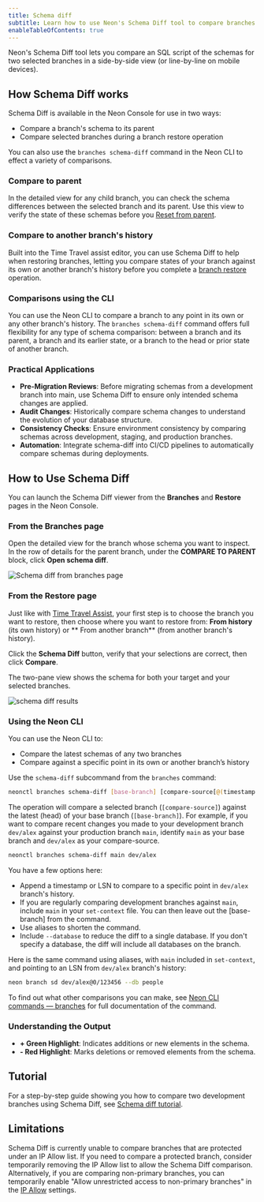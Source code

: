 ```yaml
---
title: Schema diff
subtitle: Learn how to use Neon's Schema Diff tool to compare branches of your database
enableTableOfContents: true
---
```


Neon's Schema Diff tool lets you compare an SQL script of the schemas for two selected branches in a side-by-side view (or line-by-line on mobile devices).

## How Schema Diff works

Schema Diff is available in the Neon Console for use in two ways:

- Compare a branch's schema to its parent
- Compare selected branches during a branch restore operation

You can also use the `branches schema-diff` command in the Neon CLI to effect a variety of comparisons.

### Compare to parent

In the detailed view for any child branch, you can check the schema differences between the selected branch and its parent. Use this view to verify the state of these schemas before you [Reset from parent](/docs/guides/reset-from-parent).

### Compare to another branch's history

Built into the Time Travel assist editor, you can use Schema Diff to help when restoring branches, letting you compare states of your branch against its own or another branch's history before you complete a [branch restore](/docs/guides/branch-restore) operation.

### Comparisons using the CLI

You can use the Neon CLI to compare a branch to any point in its own or any other branch's history. The `branches schema-diff` command offers full flexibility for any type of schema comparison: between a branch and its parent, a branch and its earlier state, or a branch to the head or prior state of another branch.

### Practical Applications

- **Pre-Migration Reviews**: Before migrating schemas from a development branch into main, use Schema Diff to ensure only intended schema changes are applied.
- **Audit Changes**: Historically compare schema changes to understand the evolution of your database structure.
- **Consistency Checks**: Ensure environment consistency by comparing schemas across development, staging, and production branches.
- **Automation**: Integrate schema-diff into CI/CD pipelines to automatically compare schemas during deployments.

## How to Use Schema Diff

You can launch the Schema Diff viewer from the **Branches** and **Restore** pages in the Neon Console.

### From the Branches page

Open the detailed view for the branch whose schema you want to inspect. In the row of details for the parent branch, under the **COMPARE TO PARENT** block, click **Open schema diff**.

![Schema diff from branches page](/docs/guides/schema_diff_compare_parent.png)

### From the Restore page

Just like with [Time Travel Assist](/docs/guides/branch-restore#using-time-travel-assist), your first step is to choose the branch you want to restore, then choose where you want to restore from: **From history** (its own history) or ** From another branch** (from another branch's history).

Click the **Schema Diff** button, verify that your selections are correct, then click **Compare**.

The two-pane view shows the schema for both your target and your selected branches.

![schema diff results](/docs/guides/schema_diff_result.png)

### Using the Neon CLI

You can use the Neon CLI to:

- Compare the latest schemas of any two branches
- Compare against a specific point in its own or another branch’s history

Use the `schema-diff` subcommand from the `branches` command:

```bash
neonctl branches schema-diff [base-branch] [compare-source[@(timestamp|lsn)]]
```

The operation will compare a selected branch (`[compare-source]`) against the latest (head) of your base branch (`[base-branch]`). For example, if you want to compare recent changes you made to your development branch `dev/alex` against your production branch `main`, identify `main` as your base branch and `dev/alex` as your compare-source.

```bash
neonctl branches schema-diff main dev/alex
```

You have a few options here:

- Append a timestamp or LSN to compare to a specific point in `dev/alex` branch's history.
- If you are regularly comparing development branches against `main`, include `main` in your `set-context` file. You can then leave out the [base-branch] from the command.
- Use aliases to shorten the command.
- Include `--database` to reduce the diff to a single database. If you don't specify a database, the diff will include all databases on the branch.

Here is the same command using aliases, with `main` included in `set-context`, and pointing to an LSN from `dev/alex` branch's history:

```bash
neon branch sd dev/alex@0/123456 --db people
```

To find out what other comparisons you can make, see [Neon CLI commands — branches](/docs/reference/cli-branches#schema-diff) for full documentation of the command.

### Understanding the Output

- **+ Green Highlight**: Indicates additions or new elements in the schema.
- **- Red Highlight**: Marks deletions or removed elements from the schema.

## Tutorial

For a step-by-step guide showing you how to compare two development branches using Schema Diff, see [Schema diff tutorial](/docs/guides/schema-diff-tutorial).

## Limitations

Schema Diff is currently unable to compare branches that are protected under an IP Allow list. If you need to compare a protected branch, consider temporarily removing the IP Allow list to allow the Schema Diff comparison. Alternatively, if you are comparing non-primary branches, you can temporarily enable "Allow unrestricted access to non-primary branches" in the [IP Allow](/docs/manage/projects#configure-ip-allow) settings.
